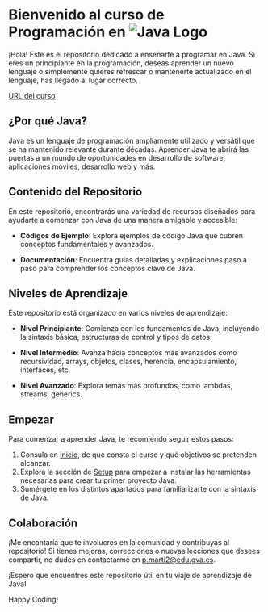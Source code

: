 # Bienvenido al curso de Programación en ![Java Logo](https://upload.wikimedia.org/wikipedia/en/thumb/3/30/Java_programming_language_logo.svg/50px-Java_programming_language_logo.svg.png)

¡Hola! Este es el repositorio dedicado a enseñarte a programar en Java. Si eres un principiante en la programación, deseas aprender un nuevo lenguaje o simplemente quieres refrescar o mantenerte actualizado en el lenguaje, has llegado al lugar correcto.

[URL del curso](https://martipatgra.github.io/programacion/)

## ¿Por qué Java?

Java es un lenguaje de programación ampliamente utilizado y versátil que se ha mantenido relevante durante décadas. Aprender Java te abrirá las puertas a un mundo de oportunidades en desarrollo de software, aplicaciones móviles, desarrollo web y más.

## Contenido del Repositorio

En este repositorio, encontrarás una variedad de recursos diseñados para ayudarte a comenzar con Java de una manera amigable y accesible:

- **Códigos de Ejemplo**: Explora ejemplos de código Java que cubren conceptos fundamentales y avanzados.

- **Documentación**: Encuentra guías detalladas y explicaciones paso a paso para comprender los conceptos clave de Java.

## Niveles de Aprendizaje

Este repositorio está organizado en varios niveles de aprendizaje:

- **Nivel Principiante**: Comienza con los fundamentos de Java, incluyendo la sintaxis básica, estructuras de control y tipos de datos.

- **Nivel Intermedio**: Avanza hacia conceptos más avanzados como recursividad, arrays, objetos, clases, herencia, encapsulamiento, interfaces, etc.

- **Nivel Avanzado**: Explora temas más profundos, como lambdas, streams, generics.

## Empezar

Para comenzar a aprender Java, te recomiendo seguir estos pasos:

1. Consula en [Inicio](https://martipatgra.github.io/programacion/), de que consta el curso y qué objetivos se pretenden alcanzar.
2. Explora la sección de [Setup](https://martipatgra.github.io/programacion/ud1/122setup/) para empezar a instalar las herramientas necesarias para crear tu primer proyecto Java.
3. Sumérgete en los distintos apartados para familiarizarte con la sintaxis de Java.

## Colaboración

¡Me encantaría que te involucres en la comunidad y contribuyas al repositorio! Si tienes mejoras, correcciones o nuevas lecciones que desees compartir, no dudes en contactarme en p.marti2@edu.gva.es.

¡Espero que encuentres este repositorio útil en tu viaje de aprendizaje de Java!

Happy Coding!
